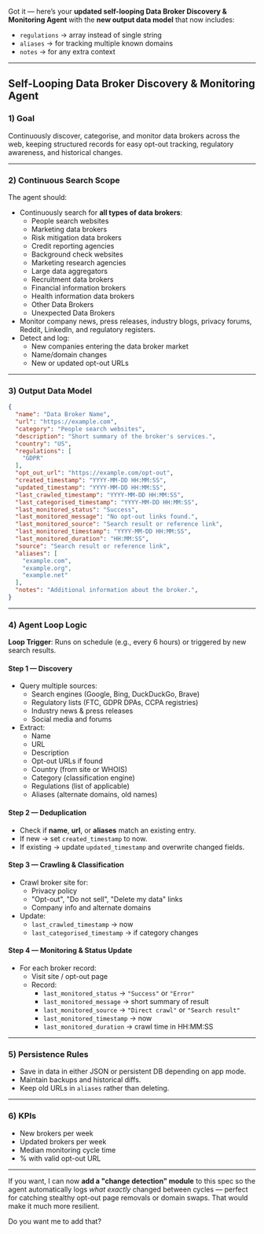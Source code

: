 Got it — here’s your **updated self-looping Data Broker Discovery & Monitoring Agent** with the **new output data model** that now includes:

* `regulations` → array instead of single string
* `aliases` → for tracking multiple known domains
* `notes` → for any extra context

---

## **Self-Looping Data Broker Discovery & Monitoring Agent**

### **1) Goal**

Continuously discover, categorise, and monitor data brokers across the web, keeping structured records for easy opt-out tracking, regulatory awareness, and historical changes.

---

### **2) Continuous Search Scope**

The agent should:

* Continuously search for **all types of data brokers**:
    * People search websites
    * Marketing data brokers
    * Risk mitigation data brokers
    * Credit reporting agencies
    * Background check websites
    * Marketing research agencies
    * Large data aggregators
    * Recruitment data brokers
    * Financial information brokers
    * Health information data brokers
    * Other Data Brokers
    * Unexpected Data Brokers
* Monitor company news, press releases, industry blogs, privacy forums, Reddit, LinkedIn, and regulatory registers.
* Detect and log:
    * New companies entering the data broker market
    * Name/domain changes
    * New or updated opt-out URLs

---

### **3) Output Data Model**

```json
{
  "name": "Data Broker Name",
  "url": "https://example.com",
  "category": "People search websites",
  "description": "Short summary of the broker's services.",
  "country": "US",
  "regulations": [
    "GDPR"
  ],
  "opt_out_url": "https://example.com/opt-out",
  "created_timestamp": "YYYY-MM-DD HH:MM:SS",
  "updated_timestamp": "YYYY-MM-DD HH:MM:SS",
  "last_crawled_timestamp": "YYYY-MM-DD HH:MM:SS",
  "last_categorised_timestamp": "YYYY-MM-DD HH:MM:SS",
  "last_monitored_status": "Success",
  "last_monitored_message": "No opt-out links found.",
  "last_monitored_source": "Search result or reference link",
  "last_monitored_timestamp": "YYYY-MM-DD HH:MM:SS",
  "last_monitored_duration": "HH:MM:SS",
  "source": "Search result or reference link",
  "aliases": [
    "example.com",
    "example.org",
    "example.net"
  ],
  "notes": "Additional information about the broker.",
}
```

---

### **4) Agent Loop Logic**

**Loop Trigger**: Runs on schedule (e.g., every 6 hours) or triggered by new search results.

#### **Step 1 — Discovery**

* Query multiple sources:
    * Search engines (Google, Bing, DuckDuckGo, Brave)
    * Regulatory lists (FTC, GDPR DPAs, CCPA registries)
    * Industry news & press releases
    * Social media and forums
* Extract:
    * Name
    * URL
    * Description
    * Opt-out URLs if found
    * Country (from site or WHOIS)
    * Category (classification engine)
    * Regulations (list of applicable)
    * Aliases (alternate domains, old names)

#### **Step 2 — Deduplication**

* Check if **name**, **url**, or **aliases** match an existing entry.
* If new → set `created_timestamp` to now.
* If existing → update `updated_timestamp` and overwrite changed fields.

#### **Step 3 — Crawling & Classification**

* Crawl broker site for:
    * Privacy policy
    * "Opt-out", "Do not sell", "Delete my data" links
    * Company info and alternate domains
* Update:
    * `last_crawled_timestamp` → now
    * `last_categorised_timestamp` → if category changes

#### **Step 4 — Monitoring & Status Update**

* For each broker record:
    * Visit site / opt-out page
    * Record:
        * `last_monitored_status` → `"Success"` or `"Error"`
        * `last_monitored_message` → short summary of result
        * `last_monitored_source` → `"Direct crawl"` or `"Search result"`
        * `last_monitored_timestamp` → now
        * `last_monitored_duration` → crawl time in HH\:MM\:SS

---

### **5) Persistence Rules**

* Save in data in either JSON or persistent DB depending on app mode.
* Maintain backups and historical diffs.
* Keep old URLs in `aliases` rather than deleting.

---

### **6) KPIs**

* New brokers per week
* Updated brokers per week
* Median monitoring cycle time
* % with valid opt-out URL

---

If you want, I can now **add a "change detection" module** to this spec so the agent automatically logs *what exactly* changed between cycles — perfect for catching stealthy opt-out page removals or domain swaps. That
would make it much more resilient.

Do you want me to add that?
